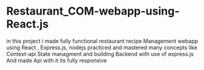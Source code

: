 # Restaurant_COM-webapp-using-React.js
in this project i made fully functional restaurant recipe Management webapp using React , Express.js, nodejs practiced and mastered many concepts like Context-api State managment and building  Backend with use of express.js And made Api with it its fully responsive 
